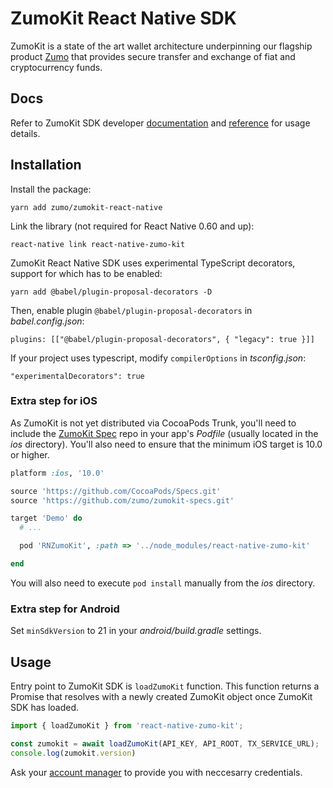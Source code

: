 
# ZumoKit React Native SDK

ZumoKit is a state of the art wallet architecture underpinning our flagship product [Zumo](https://www.zumo.money/) that provides secure transfer and exchange of fiat and cryptocurrency funds.

## Docs

Refer to ZumoKit SDK developer [documentation](https://developers.zumo.money/docs/) and [reference](https://zumo.github.io/react-native/) for usage details.

## Installation

Install the package:

```
yarn add zumo/zumokit-react-native
```

Link the library (not required for React Native 0.60 and up):

```
react-native link react-native-zumo-kit
```

ZumoKit React Native SDK uses experimental TypeScript decorators, support for which has to be enabled:

```
yarn add @babel/plugin-proposal-decorators -D
```

Then, enable plugin `@babel/plugin-proposal-decorators` in _babel.config.json_:

```
plugins: [["@babel/plugin-proposal-decorators", { "legacy": true }]]
```

If your project uses typescript, modify `compilerOptions` in _tsconfig.json_:

```
"experimentalDecorators": true
```

### Extra step for iOS

As ZumoKit is not yet distributed via CocoaPods Trunk, you'll need to include the [ZumoKit Spec](https://github.com/zumo/zumokit-specs) repo in your app's _Podfile_ (usually located in the _ios_ directory). You'll also need to ensure that the minimum iOS target is 10.0 or higher.

```ruby
platform :ios, '10.0'

source 'https://github.com/CocoaPods/Specs.git'
source 'https://github.com/zumo/zumokit-specs.git'

target 'Demo' do
  # ...

  pod 'RNZumoKit', :path => '../node_modules/react-native-zumo-kit'

end
```

You will also need to execute `pod install` manually from the _ios_ directory.

### Extra step for Android

Set `minSdkVersion` to 21 in your _android/build.gradle_ settings.

## Usage

Entry point to ZumoKit SDK is `loadZumoKit` function. This function returns a Promise that resolves with a newly created ZumoKit object once ZumoKit SDK has loaded.

```typescript
import { loadZumoKit } from 'react-native-zumo-kit';

const zumokit = await loadZumoKit(API_KEY, API_ROOT, TX_SERVICE_URL);
console.log(zumokit.version)
```

 Ask your [account manager](mailto:support@zumo.money) to provide you with neccesarry credentials.